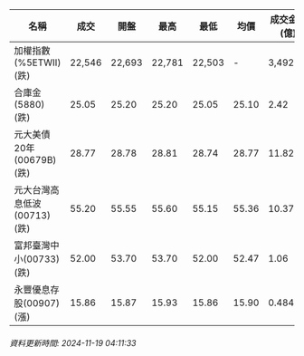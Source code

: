 | 名稱 | 成交 | 開盤 | 最高 | 最低 | 均價 | 成交金額(億) | 昨收 | 漲跌幅 | 漲跌 | 總量 | 昨量 | 振幅 |
| -------- | -------- | -------- | -------- |-------- | -------- | -------- |-------- |-------- |-------- | -------- | -------- |-------- |
|加權指數(%5ETWII) (跌)|22,546|22,693|22,781|22,503|-|3,492.89|22,742|0.86%|196.23|7,320,937|0|1.22%|
|合庫金(5880) (跌)|25.05|25.20|25.20|25.05|25.10|2.42|25.10|0.20%|0.05|9,658|7,449|0.60%|
|元大美債20年(00679B) (跌)|28.77|28.78|28.81|28.74|28.77|11.82|28.78|0.03%|0.01|41,071|50,924|0.24%|
|元大台灣高息低波(00713) (跌)|55.20|55.55|55.60|55.15|55.36|10.37|55.55|0.63%|0.35|18,739|8,360|0.81%|
|富邦臺灣中小(00733) (跌)|52.00|53.70|53.70|52.00|52.47|1.06|53.65|3.08%|1.65|2,011|444|3.17%|
|永豐優息存股(00907) (漲)|15.86|15.87|15.93|15.86|15.90|0.484|15.85|0.06%|0.01|3,045|2,249|0.44%|
###### 資料更新時間: 2024-11-19 04:11:33